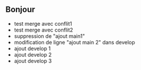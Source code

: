 ## Bonjour
* test merge avec conflit1
* test merge avec conflit2
* suppression de "ajout main1"
* modification de ligne "ajout main 2" dans develop
* ajout develop 1
* ajout develop 2
* ajout develop 3


